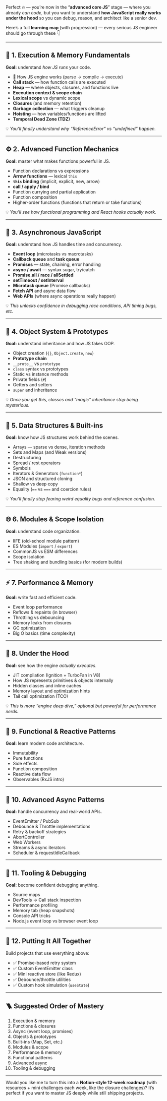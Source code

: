 Perfect 🔥 — you’re now in the “**advanced core JS**” stage — where you already *can code*, but you want to understand **how JavaScript really works under the hood** so you can debug, reason, and architect like a senior dev.

Here’s a full **learning map** (with progression) — every serious JS engineer should go through these 👇

---

## 🧩 **1. Execution & Memory Fundamentals**

**Goal:** understand *how JS runs* your code.

* 🧠 How JS engine works (parse → compile → execute)
* **Call stack** — how function calls are executed
* **Heap** — where objects, closures, and functions live
* **Execution context & scope chain**
* **Lexical scope** vs dynamic scope
* **Closures** (and memory retention)
* **Garbage collection** — what triggers cleanup
* **Hoisting** — how variables/functions are lifted
* **Temporal Dead Zone (TDZ)**

💡 *You’ll finally understand why “ReferenceError” vs “undefined” happen.*

---

## ⚙️ **2. Advanced Function Mechanics**

**Goal:** master what makes functions powerful in JS.

* Function declarations vs expressions
* **Arrow functions** — lexical `this`
* **`this` binding** (implicit, explicit, new, arrow)
* **call / apply / bind**
* Function currying and partial application
* Function composition
* Higher-order functions (functions that return or take functions)

💡 *You’ll see how functional programming and React hooks actually work.*

---

## 🔁 **3. Asynchronous JavaScript**

**Goal:** understand how JS handles time and concurrency.

* **Event loop** (microtasks vs macrotasks)
* **Callback queue** and **task queue**
* **Promises** — state, chaining, error handling
* **async / await** — syntax sugar, try/catch
* **Promise.all / race / allSettled**
* **setTimeout / setInterval**
* **Microtask queue** (Promise callbacks)
* **Fetch API** and async data flow
* **Web APIs** (where async operations really happen)

💡 *This unlocks confidence in debugging race conditions, API timing bugs, etc.*

---

## 🧱 **4. Object System & Prototypes**

**Goal:** understand inheritance and how JS fakes OOP.

* Object creation (`{}`, `Object.create`, `new`)
* **Prototype chain**
* `__proto__` vs `prototype`
* `class` syntax vs prototypes
* Static vs instance methods
* Private fields (`#`)
* Getters and setters
* `super` and inheritance

💡 *Once you get this, classes and “magic” inheritance stop being mysterious.*

---

## 🧰 **5. Data Structures & Built-ins**

**Goal:** know how JS structures work behind the scenes.

* Arrays — sparse vs dense, iteration methods
* Sets and Maps (and Weak versions)
* Destructuring
* Spread / rest operators
* Symbols
* Iterators & Generators (`function*`)
* JSON and structured cloning
* Shallow vs deep copy
* Equality (`==` vs `===` and coercion rules)

💡 *You’ll finally stop fearing weird equality bugs and reference confusion.*

---

## 🌐 **6. Modules & Scope Isolation**

**Goal:** understand code organization.

* IIFE (old-school module pattern)
* ES Modules (`import` / `export`)
* CommonJS vs ESM differences
* Scope isolation
* Tree shaking and bundling basics (for modern builds)

---

## ⚡ **7. Performance & Memory**

**Goal:** write fast and efficient code.

* Event loop performance
* Reflows & repaints (in browser)
* Throttling vs debouncing
* Memory leaks from closures
* GC optimization
* Big O basics (time complexity)

---

## 🧮 **8. Under the Hood**

**Goal:** see how the engine *actually executes*.

* JIT compilation (Ignition + TurboFan in V8)
* How JS represents primitives & objects internally
* Hidden classes and inline caches
* Memory layout and optimization hints
* Tail call optimization (TCO)

💡 *This is more “engine deep dive,” optional but powerful for performance nerds.*

---

## 🧠 **9. Functional & Reactive Patterns**

**Goal:** learn modern code architecture.

* Immutability
* Pure functions
* Side effects
* Function composition
* Reactive data flow
* Observables (RxJS intro)

---

## 🧵 **10. Advanced Async Patterns**

**Goal:** handle concurrency and real-world APIs.

* EventEmitter / PubSub
* Debounce & Throttle implementations
* Retry & backoff strategies
* AbortController
* Web Workers
* Streams & async iterators
* Scheduler & requestIdleCallback

---

## 🧰 **11. Tooling & Debugging**

**Goal:** become confident debugging anything.

* Source maps
* DevTools → Call stack inspection
* Performance profiling
* Memory tab (heap snapshots)
* Console API tricks
* Node.js event loop vs browser event loop

---

## 🎯 **12. Putting It All Together**

Build projects that use everything above:

* ✅ Promise-based retry system
* ✅ Custom EventEmitter class
* ✅ Mini reactive store (like Redux)
* ✅ Debounce/throttle utilities
* ✅ Custom hook simulation (`useState`)

---

## 🪜 Suggested Order of Mastery

1. Execution & memory
2. Functions & closures
3. Async (event loop, promises)
4. Objects & prototypes
5. Built-ins (Map, Set, etc.)
6. Modules & scope
7. Performance & memory
8. Functional patterns
9. Advanced async
10. Tooling & debugging

---

Would you like me to turn this into a **Notion-style 12-week roadmap** (with resources + mini challenges each week, like the closure challenges)?
It’s perfect if you want to master JS deeply while still shipping projects.
